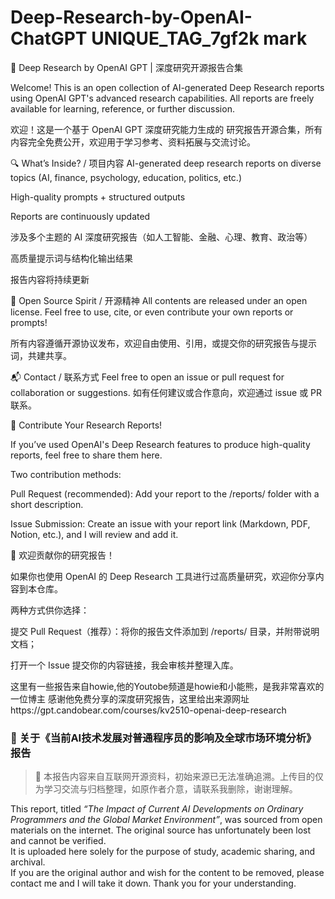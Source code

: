 # Deep-Research-by-OpenAI-ChatGPT  UNIQUE_TAG_7gf2k  mark
📘 Deep Research by OpenAI GPT | 深度研究开源报告合集

Welcome! This is an open collection of AI-generated Deep Research reports using OpenAI GPT's advanced research capabilities. All reports are freely available for learning, reference, or further discussion.

欢迎！这是一个基于 OpenAI GPT 深度研究能力生成的 研究报告开源合集，所有内容完全免费公开，欢迎用于学习参考、资料拓展与交流讨论。

🔍 What’s Inside? / 项目内容
AI-generated deep research reports on diverse topics (AI, finance, psychology, education, politics, etc.)

High-quality prompts + structured outputs

Reports are continuously updated

涉及多个主题的 AI 深度研究报告（如人工智能、金融、心理、教育、政治等）

高质量提示词与结构化输出结果

报告内容将持续更新

🌱 Open Source Spirit / 开源精神
All contents are released under an open license. Feel free to use, cite, or even contribute your own reports or prompts!

所有内容遵循开源协议发布，欢迎自由使用、引用，或提交你的研究报告与提示词，共建共享。

📬 Contact / 联系方式
Feel free to open an issue or pull request for collaboration or suggestions.
如有任何建议或合作意向，欢迎通过 issue 或 PR 联系。

🧩 Contribute Your Research Reports!

If you’ve used OpenAI's Deep Research features to produce high-quality reports, feel free to share them here.

Two contribution methods:

Pull Request (recommended): Add your report to the /reports/ folder with a short description.

Issue Submission: Create an issue with your report link (Markdown, PDF, Notion, etc.), and I will review and add it.

🧩 欢迎贡献你的研究报告！

如果你也使用 OpenAI 的 Deep Research 工具进行过高质量研究，欢迎你分享内容到本仓库。

两种方式供你选择：

提交 Pull Request（推荐）：将你的报告文件添加到 /reports/ 目录，并附带说明文档；

打开一个 Issue 提交你的内容链接，我会审核并整理入库。

这里有一些报告来自howie,他的Youtobe频道是howie和小能熊，是我非常喜欢的一位博主 感谢他免费分享的深度研究报告，这里给出来源网址https://gpt.candobear.com/courses/kv2510-openai-deep-research
### 📄 关于《当前AI技术发展对普通程序员的影响及全球市场环境分析》报告  
> 📝 本报告内容来自互联网开源资料，初始来源已无法准确追溯。上传目的仅为学习交流与归档整理，如原作者介意，请联系我删除，谢谢理解。

This report, titled *“The Impact of Current AI Developments on Ordinary Programmers and the Global Market Environment”*, was sourced from open materials on the internet. The original source has unfortunately been lost and cannot be verified.  
It is uploaded here solely for the purpose of study, academic sharing, and archival.  
If you are the original author and wish for the content to be removed, please contact me and I will take it down. Thank you for your understanding.
